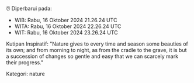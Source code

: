 ⏰ Diperbarui pada:
- WIB: Rabu, 16 Oktober 2024 21.26.24 UTC
- WITA: Rabu, 16 Oktober 2024 22.26.24 UTC
- WIT: Rabu, 16 Oktober 2024 23.26.24 UTC

Kutipan Inspiratif:
"Nature gives to every time and season some beauties of its own; and from morning to night, as from the cradle to the grave, it is but a succession of changes so gentle and easy that we can scarcely mark their progress."


Kategori: nature

